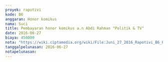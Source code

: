```yaml
---
proyek: rapotivi
kode: B6
anggaran: Honor komikus
nama: Suci
title: Pembayaran honor komikus a.n Abdi Rahman "Politik & TV"
date: 2016-06-27
biaya: 450000
nota: "https://wiki.ciptamedia.org/wiki/File:Juni_27_2016_Rapotivi_B6_Pembayaran_honor_komikus_a.n_Abdi_Rahman.jpg"
tanggalpelunasan: 2016-06-27
notapelunasan:
---
```

